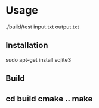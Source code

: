 <h1>Usage</h1>
./build/test input.txt output.txt

<h2>Installation</h2>

sudo apt-get install sqlite3

<h2>Build<h2>

cd build
cmake ..
make